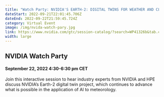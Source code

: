 ```yaml
---
title: "Watch Party: NVIDIA'S EARTH-2: DIGITAL TWINS FOR WEATHER AND CLIMATE"
dateStart: 2022-09-21T22:01:45.706Z
dateEnd: 2022-09-22T21:59:45.724Z
category: Virtual Event
image: /img/nvida-watch-pary.jpg
link: https://www.nvidia.com/gtc/session-catalog/?search=WP41326b&tab.catalogallsessionstab=16566177511100015Kus&search=WP41326b#/session/1660839912631001SdVF
width: large
---
```

## N﻿VIDIA Watch Party

#### S﻿eptember 22, 2022 4:30-6:30 pm CET

Join this interactive session to hear industry experts from NVIDIA and HPE discuss NVIDIA’s Earth-2 digital twin project, which continues to advance what is possible in the application of AI to meteorology.